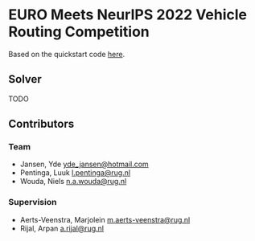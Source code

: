 # EURO Meets NeurIPS 2022 Vehicle Routing Competition

Based on the quickstart code [here](https://github.com/ortec/euro-neurips-vrp-2022-quickstart).

## Solver

TODO


## Contributors

### Team
- Jansen, Yde <yde_jansen@hotmail.com>
- Pentinga, Luuk <l.pentinga@rug.nl>
- Wouda, Niels <n.a.wouda@rug.nl>

### Supervision
- Aerts-Veenstra, Marjolein <m.aerts-veenstra@rug.nl>
- Rijal, Arpan <a.rijal@rug.nl>
